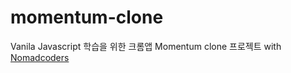 # momentum-clone

Vanila Javascript 학습을 위한 크롬앱 Momentum clone 프로젝트 with [Nomadcoders](https://nomadcoders.co/javascript-for-beginners)
